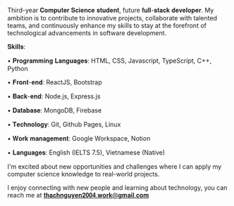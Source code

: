 Third-year 𝐂𝐨𝐦𝐩𝐮𝐭𝐞𝐫 𝐒𝐜𝐢𝐞𝐧𝐜𝐞 𝐬𝐭𝐮𝐝𝐞𝐧𝐭, future 𝐟𝐮𝐥𝐥-𝐬𝐭𝐚𝐜𝐤 𝐝𝐞𝐯𝐞𝐥𝐨𝐩𝐞𝐫. My ambition is to contribute to innovative projects, collaborate with talented teams, and continuously enhance my skills to stay at the forefront of technological advancements in software development.

𝐒𝐤𝐢𝐥𝐥𝐬:

• 𝐏𝐫𝐨𝐠𝐫𝐚𝐦𝐦𝐢𝐧𝐠 𝐋𝐚𝐧𝐠𝐮𝐚𝐠𝐞𝐬: HTML, CSS, Javascript, TypeScript, C++, Python

• 𝐅𝐫𝐨𝐧𝐭-𝐞𝐧𝐝: ReactJS, Bootstrap

• 𝐁𝐚𝐜𝐤-𝐞𝐧𝐝: Node.js, Express.js

• 𝐃𝐚𝐭𝐚𝐛𝐚𝐬𝐞: MongoDB, Firebase

• 𝐓𝐞𝐜𝐡𝐧𝐨𝐥𝐨𝐠𝐲: Git, Github Pages, Linux

• 𝐖𝐨𝐫𝐤 𝐦𝐚𝐧𝐚𝐠𝐞𝐦𝐞𝐧𝐭: Google Workspace, Notion

• 𝐋𝐚𝐧𝐠𝐮𝐚𝐠𝐞𝐬: English (IELTS 7.5), Vietnamese (Native)


I'm excited about new opportunities and challenges where I can apply my computer science knowledge to real-world projects.


I enjoy connecting with new people and learning about technology, you can reach me at 𝐭𝐡𝐚𝐜𝐡𝐧𝐠𝐮𝐲𝐞𝐧𝟐𝟎𝟎𝟒.𝐰𝐨𝐫𝐤@𝐠𝐦𝐚𝐢𝐥.𝐜𝐨𝐦
